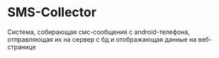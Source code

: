 # SMS-Collector
 Система, собирающая смс-сообщения с android-телефона, отправляющая их на сервер с бд и отображающая данные на веб-странице
